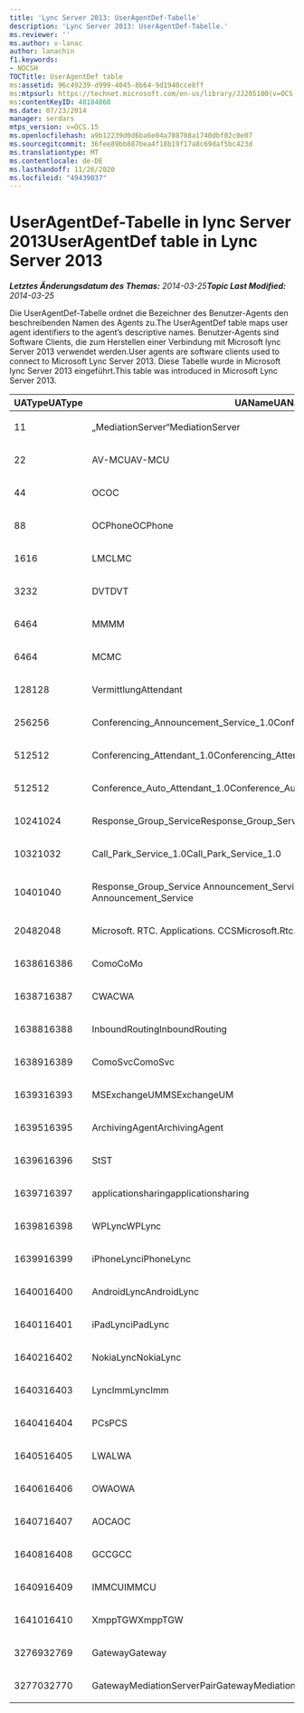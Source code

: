```yaml
---
title: 'Lync Server 2013: UserAgentDef-Tabelle'
description: 'Lync Server 2013: UserAgentDef-Tabelle.'
ms.reviewer: ''
ms.author: v-lanac
author: lanachin
f1.keywords:
- NOCSH
TOCTitle: UserAgentDef table
ms:assetid: 96c49239-d999-4045-8b64-9d1940cce8ff
ms:mtpsurl: https://technet.microsoft.com/en-us/library/JJ205100(v=OCS.15)
ms:contentKeyID: 48184860
ms.date: 07/23/2014
manager: serdars
mtps_version: v=OCS.15
ms.openlocfilehash: a9b12239d0d6ba6e04a708708a1740dbf02c0e07
ms.sourcegitcommit: 36fee89bb887bea4f18b19f17a8c69daf5bc423d
ms.translationtype: MT
ms.contentlocale: de-DE
ms.lasthandoff: 11/26/2020
ms.locfileid: "49439037"
---
```

# <a name="useragentdef-table-in-lync-server-2013"></a><span data-ttu-id="3b7fd-103">UserAgentDef-Tabelle in lync Server 2013</span><span class="sxs-lookup"><span data-stu-id="3b7fd-103">UserAgentDef table in Lync Server 2013</span></span>

<div data-xmlns="http://www.w3.org/1999/xhtml">

<div class="topic" data-xmlns="http://www.w3.org/1999/xhtml" data-msxsl="urn:schemas-microsoft-com:xslt" data-cs="https://msdn.microsoft.com/">

<div data-asp="https://msdn2.microsoft.com/asp">



</div>

<div id="mainSection">

<div id="mainBody"><span data-ttu-id="3b7fd-104">

<span> </span></span><span class="sxs-lookup"><span data-stu-id="3b7fd-104">

<span> </span></span></span>

<span data-ttu-id="3b7fd-105">_**Letztes Änderungsdatum des Themas:** 2014-03-25_</span><span class="sxs-lookup"><span data-stu-id="3b7fd-105">_**Topic Last Modified:** 2014-03-25_</span></span>

<span data-ttu-id="3b7fd-106">Die UserAgentDef-Tabelle ordnet die Bezeichner des Benutzer-Agents den beschreibenden Namen des Agents zu.</span><span class="sxs-lookup"><span data-stu-id="3b7fd-106">The UserAgentDef table maps user agent identifiers to the agent’s descriptive names.</span></span> <span data-ttu-id="3b7fd-107">Benutzer-Agents sind Software Clients, die zum Herstellen einer Verbindung mit Microsoft lync Server 2013 verwendet werden.</span><span class="sxs-lookup"><span data-stu-id="3b7fd-107">User agents are software clients used to connect to Microsoft Lync Server 2013.</span></span> <span data-ttu-id="3b7fd-108">Diese Tabelle wurde in Microsoft lync Server 2013 eingeführt.</span><span class="sxs-lookup"><span data-stu-id="3b7fd-108">This table was introduced in Microsoft Lync Server 2013.</span></span>


<table>
<colgroup>
<col style="width: 33%" />
<col style="width: 33%" />
<col style="width: 33%" />
</colgroup>
<thead>
<tr class="header">
<th><span data-ttu-id="3b7fd-109">UAType</span><span class="sxs-lookup"><span data-stu-id="3b7fd-109">UAType</span></span></th>
<th><span data-ttu-id="3b7fd-110">UAName</span><span class="sxs-lookup"><span data-stu-id="3b7fd-110">UAName</span></span></th>
<th><span data-ttu-id="3b7fd-111">UACategory</span><span class="sxs-lookup"><span data-stu-id="3b7fd-111">UACategory</span></span></th>
</tr>
</thead>
<tbody>
<tr class="odd">
<td><p><span data-ttu-id="3b7fd-112">1</span><span class="sxs-lookup"><span data-stu-id="3b7fd-112">1</span></span></p></td>
<td><p><span data-ttu-id="3b7fd-113">„MediationServer“</span><span class="sxs-lookup"><span data-stu-id="3b7fd-113">MediationServer</span></span></p></td>
<td><p><span data-ttu-id="3b7fd-114">„MediationServer“</span><span class="sxs-lookup"><span data-stu-id="3b7fd-114">MediationServer</span></span></p></td>
</tr>
<tr class="even">
<td><p><span data-ttu-id="3b7fd-115">2</span><span class="sxs-lookup"><span data-stu-id="3b7fd-115">2</span></span></p></td>
<td><p><span data-ttu-id="3b7fd-116">AV-MCU</span><span class="sxs-lookup"><span data-stu-id="3b7fd-116">AV-MCU</span></span></p></td>
<td><p><span data-ttu-id="3b7fd-117">AV-MCU</span><span class="sxs-lookup"><span data-stu-id="3b7fd-117">AV-MCU</span></span></p></td>
</tr>
<tr class="odd">
<td><p><span data-ttu-id="3b7fd-118">4</span><span class="sxs-lookup"><span data-stu-id="3b7fd-118">4</span></span></p></td>
<td><p><span data-ttu-id="3b7fd-119">OC</span><span class="sxs-lookup"><span data-stu-id="3b7fd-119">OC</span></span></p></td>
<td><p><span data-ttu-id="3b7fd-120">OC</span><span class="sxs-lookup"><span data-stu-id="3b7fd-120">OC</span></span></p></td>
</tr>
<tr class="even">
<td><p><span data-ttu-id="3b7fd-121">8</span><span class="sxs-lookup"><span data-stu-id="3b7fd-121">8</span></span></p></td>
<td><p><span data-ttu-id="3b7fd-122">OCPhone</span><span class="sxs-lookup"><span data-stu-id="3b7fd-122">OCPhone</span></span></p></td>
<td><p><span data-ttu-id="3b7fd-123">OCPhone</span><span class="sxs-lookup"><span data-stu-id="3b7fd-123">OCPhone</span></span></p></td>
</tr>
<tr class="odd">
<td><p><span data-ttu-id="3b7fd-124">16</span><span class="sxs-lookup"><span data-stu-id="3b7fd-124">16</span></span></p></td>
<td><p><span data-ttu-id="3b7fd-125">LMC</span><span class="sxs-lookup"><span data-stu-id="3b7fd-125">LMC</span></span></p></td>
<td><p><span data-ttu-id="3b7fd-126">LMC</span><span class="sxs-lookup"><span data-stu-id="3b7fd-126">LMC</span></span></p></td>
</tr>
<tr class="even">
<td><p><span data-ttu-id="3b7fd-127">32</span><span class="sxs-lookup"><span data-stu-id="3b7fd-127">32</span></span></p></td>
<td><p><span data-ttu-id="3b7fd-128">DVT</span><span class="sxs-lookup"><span data-stu-id="3b7fd-128">DVT</span></span></p></td>
<td><p><span data-ttu-id="3b7fd-129">DVT</span><span class="sxs-lookup"><span data-stu-id="3b7fd-129">DVT</span></span></p></td>
</tr>
<tr class="odd">
<td><p><span data-ttu-id="3b7fd-130">64</span><span class="sxs-lookup"><span data-stu-id="3b7fd-130">64</span></span></p></td>
<td><p><span data-ttu-id="3b7fd-131">MM</span><span class="sxs-lookup"><span data-stu-id="3b7fd-131">MM</span></span></p></td>
<td><p><span data-ttu-id="3b7fd-132">MM</span><span class="sxs-lookup"><span data-stu-id="3b7fd-132">MM</span></span></p></td>
</tr>
<tr class="even">
<td><p><span data-ttu-id="3b7fd-133">64</span><span class="sxs-lookup"><span data-stu-id="3b7fd-133">64</span></span></p></td>
<td><p><span data-ttu-id="3b7fd-134">MC</span><span class="sxs-lookup"><span data-stu-id="3b7fd-134">MC</span></span></p></td>
<td><p><span data-ttu-id="3b7fd-135">MM</span><span class="sxs-lookup"><span data-stu-id="3b7fd-135">MM</span></span></p></td>
</tr>
<tr class="odd">
<td><p><span data-ttu-id="3b7fd-136">128</span><span class="sxs-lookup"><span data-stu-id="3b7fd-136">128</span></span></p></td>
<td><p><span data-ttu-id="3b7fd-137">Vermittlung</span><span class="sxs-lookup"><span data-stu-id="3b7fd-137">Attendant</span></span></p></td>
<td><p><span data-ttu-id="3b7fd-138">Vermittlung</span><span class="sxs-lookup"><span data-stu-id="3b7fd-138">Attendant</span></span></p></td>
</tr>
<tr class="even">
<td><p><span data-ttu-id="3b7fd-139">256</span><span class="sxs-lookup"><span data-stu-id="3b7fd-139">256</span></span></p></td>
<td><p><span data-ttu-id="3b7fd-140">Conferencing_Announcement_Service_1.0</span><span class="sxs-lookup"><span data-stu-id="3b7fd-140">Conferencing_Announcement_Service_1.0</span></span></p></td>
<td><p><span data-ttu-id="3b7fd-141">CAS</span><span class="sxs-lookup"><span data-stu-id="3b7fd-141">CAS</span></span></p></td>
</tr>
<tr class="odd">
<td><p><span data-ttu-id="3b7fd-142">512</span><span class="sxs-lookup"><span data-stu-id="3b7fd-142">512</span></span></p></td>
<td><p><span data-ttu-id="3b7fd-143">Conferencing_Attendant_1.0</span><span class="sxs-lookup"><span data-stu-id="3b7fd-143">Conferencing_Attendant_1.0</span></span></p></td>
<td><p><span data-ttu-id="3b7fd-144">CAA</span><span class="sxs-lookup"><span data-stu-id="3b7fd-144">CAA</span></span></p></td>
</tr>
<tr class="even">
<td><p><span data-ttu-id="3b7fd-145">512</span><span class="sxs-lookup"><span data-stu-id="3b7fd-145">512</span></span></p></td>
<td><p><span data-ttu-id="3b7fd-146">Conference_Auto_Attendant_1.0</span><span class="sxs-lookup"><span data-stu-id="3b7fd-146">Conference_Auto_Attendant_1.0</span></span></p></td>
<td><p><span data-ttu-id="3b7fd-147">CAA</span><span class="sxs-lookup"><span data-stu-id="3b7fd-147">CAA</span></span></p></td>
</tr>
<tr class="odd">
<td><p><span data-ttu-id="3b7fd-148">1024</span><span class="sxs-lookup"><span data-stu-id="3b7fd-148">1024</span></span></p></td>
<td><p><span data-ttu-id="3b7fd-149">Response_Group_Service</span><span class="sxs-lookup"><span data-stu-id="3b7fd-149">Response_Group_Service</span></span></p></td>
<td><p><span data-ttu-id="3b7fd-150">RGS</span><span class="sxs-lookup"><span data-stu-id="3b7fd-150">RGS</span></span></p></td>
</tr>
<tr class="even">
<td><p><span data-ttu-id="3b7fd-151">1032</span><span class="sxs-lookup"><span data-stu-id="3b7fd-151">1032</span></span></p></td>
<td><p><span data-ttu-id="3b7fd-152">Call_Park_Service_1.0</span><span class="sxs-lookup"><span data-stu-id="3b7fd-152">Call_Park_Service_1.0</span></span></p></td>
<td><p><span data-ttu-id="3b7fd-153">CPS</span><span class="sxs-lookup"><span data-stu-id="3b7fd-153">CPS</span></span></p></td>
</tr>
<tr class="odd">
<td><p><span data-ttu-id="3b7fd-154">1040</span><span class="sxs-lookup"><span data-stu-id="3b7fd-154">1040</span></span></p></td>
<td><p><span data-ttu-id="3b7fd-155">Response_Group_Service Announcement_Service</span><span class="sxs-lookup"><span data-stu-id="3b7fd-155">Response_Group_Service Announcement_Service</span></span></p></td>
<td><p><span data-ttu-id="3b7fd-156">Als</span><span class="sxs-lookup"><span data-stu-id="3b7fd-156">AS</span></span></p></td>
</tr>
<tr class="even">
<td><p><span data-ttu-id="3b7fd-157">2048</span><span class="sxs-lookup"><span data-stu-id="3b7fd-157">2048</span></span></p></td>
<td><p><span data-ttu-id="3b7fd-158">Microsoft. RTC. Applications. CCS</span><span class="sxs-lookup"><span data-stu-id="3b7fd-158">Microsoft.Rtc.Applications.Ccs</span></span></p></td>
<td><p><span data-ttu-id="3b7fd-159">CCS</span><span class="sxs-lookup"><span data-stu-id="3b7fd-159">CCS</span></span></p></td>
</tr>
<tr class="odd">
<td><p><span data-ttu-id="3b7fd-160">16386</span><span class="sxs-lookup"><span data-stu-id="3b7fd-160">16386</span></span></p></td>
<td><p><span data-ttu-id="3b7fd-161">Como</span><span class="sxs-lookup"><span data-stu-id="3b7fd-161">CoMo</span></span></p></td>
<td><p><span data-ttu-id="3b7fd-162">Como</span><span class="sxs-lookup"><span data-stu-id="3b7fd-162">CoMo</span></span></p></td>
</tr>
<tr class="even">
<td><p><span data-ttu-id="3b7fd-163">16387</span><span class="sxs-lookup"><span data-stu-id="3b7fd-163">16387</span></span></p></td>
<td><p><span data-ttu-id="3b7fd-164">CWA</span><span class="sxs-lookup"><span data-stu-id="3b7fd-164">CWA</span></span></p></td>
<td><p><span data-ttu-id="3b7fd-165">CWA</span><span class="sxs-lookup"><span data-stu-id="3b7fd-165">CWA</span></span></p></td>
</tr>
<tr class="odd">
<td><p><span data-ttu-id="3b7fd-166">16388</span><span class="sxs-lookup"><span data-stu-id="3b7fd-166">16388</span></span></p></td>
<td><p><span data-ttu-id="3b7fd-167">InboundRouting</span><span class="sxs-lookup"><span data-stu-id="3b7fd-167">InboundRouting</span></span></p></td>
<td><p><span data-ttu-id="3b7fd-168">InboundRouting</span><span class="sxs-lookup"><span data-stu-id="3b7fd-168">InboundRouting</span></span></p></td>
</tr>
<tr class="even">
<td><p><span data-ttu-id="3b7fd-169">16389</span><span class="sxs-lookup"><span data-stu-id="3b7fd-169">16389</span></span></p></td>
<td><p><span data-ttu-id="3b7fd-170">ComoSvc</span><span class="sxs-lookup"><span data-stu-id="3b7fd-170">ComoSvc</span></span></p></td>
<td><p><span data-ttu-id="3b7fd-171">ComoSvc</span><span class="sxs-lookup"><span data-stu-id="3b7fd-171">ComoSvc</span></span></p></td>
</tr>
<tr class="odd">
<td><p><span data-ttu-id="3b7fd-172">16393</span><span class="sxs-lookup"><span data-stu-id="3b7fd-172">16393</span></span></p></td>
<td><p><span data-ttu-id="3b7fd-173">MSExchangeUM</span><span class="sxs-lookup"><span data-stu-id="3b7fd-173">MSExchangeUM</span></span></p></td>
<td><p><span data-ttu-id="3b7fd-174">ExUM</span><span class="sxs-lookup"><span data-stu-id="3b7fd-174">ExUM</span></span></p></td>
</tr>
<tr class="even">
<td><p><span data-ttu-id="3b7fd-175">16395</span><span class="sxs-lookup"><span data-stu-id="3b7fd-175">16395</span></span></p></td>
<td><p><span data-ttu-id="3b7fd-176">ArchivingAgent</span><span class="sxs-lookup"><span data-stu-id="3b7fd-176">ArchivingAgent</span></span></p></td>
<td><p><span data-ttu-id="3b7fd-177">ARCHAGENT</span><span class="sxs-lookup"><span data-stu-id="3b7fd-177">ARCHAGENT</span></span></p></td>
</tr>
<tr class="odd">
<td><p><span data-ttu-id="3b7fd-178">16396</span><span class="sxs-lookup"><span data-stu-id="3b7fd-178">16396</span></span></p></td>
<td><p><span data-ttu-id="3b7fd-179">St</span><span class="sxs-lookup"><span data-stu-id="3b7fd-179">ST</span></span></p></td>
<td><p><span data-ttu-id="3b7fd-180">St</span><span class="sxs-lookup"><span data-stu-id="3b7fd-180">ST</span></span></p></td>
</tr>
<tr class="even">
<td><p><span data-ttu-id="3b7fd-181">16397</span><span class="sxs-lookup"><span data-stu-id="3b7fd-181">16397</span></span></p></td>
<td><p><span data-ttu-id="3b7fd-182">applicationsharing</span><span class="sxs-lookup"><span data-stu-id="3b7fd-182">applicationsharing</span></span></p></td>
<td><p><span data-ttu-id="3b7fd-183">ASMCU</span><span class="sxs-lookup"><span data-stu-id="3b7fd-183">ASMCU</span></span></p></td>
</tr>
<tr class="odd">
<td><p><span data-ttu-id="3b7fd-184">16398</span><span class="sxs-lookup"><span data-stu-id="3b7fd-184">16398</span></span></p></td>
<td><p><span data-ttu-id="3b7fd-185">WPLync</span><span class="sxs-lookup"><span data-stu-id="3b7fd-185">WPLync</span></span></p></td>
<td><p><span data-ttu-id="3b7fd-186">WPLync</span><span class="sxs-lookup"><span data-stu-id="3b7fd-186">WPLync</span></span></p></td>
</tr>
<tr class="even">
<td><p><span data-ttu-id="3b7fd-187">16399</span><span class="sxs-lookup"><span data-stu-id="3b7fd-187">16399</span></span></p></td>
<td><p><span data-ttu-id="3b7fd-188">iPhoneLync</span><span class="sxs-lookup"><span data-stu-id="3b7fd-188">iPhoneLync</span></span></p></td>
<td><p><span data-ttu-id="3b7fd-189">iPhoneLync</span><span class="sxs-lookup"><span data-stu-id="3b7fd-189">iPhoneLync</span></span></p></td>
</tr>
<tr class="odd">
<td><p><span data-ttu-id="3b7fd-190">16400</span><span class="sxs-lookup"><span data-stu-id="3b7fd-190">16400</span></span></p></td>
<td><p><span data-ttu-id="3b7fd-191">AndroidLync</span><span class="sxs-lookup"><span data-stu-id="3b7fd-191">AndroidLync</span></span></p></td>
<td><p><span data-ttu-id="3b7fd-192">AndroidLync</span><span class="sxs-lookup"><span data-stu-id="3b7fd-192">AndroidLync</span></span></p></td>
</tr>
<tr class="even">
<td><p><span data-ttu-id="3b7fd-193">16401</span><span class="sxs-lookup"><span data-stu-id="3b7fd-193">16401</span></span></p></td>
<td><p><span data-ttu-id="3b7fd-194">iPadLync</span><span class="sxs-lookup"><span data-stu-id="3b7fd-194">iPadLync</span></span></p></td>
<td><p><span data-ttu-id="3b7fd-195">iPadLync</span><span class="sxs-lookup"><span data-stu-id="3b7fd-195">iPadLync</span></span></p></td>
</tr>
<tr class="odd">
<td><p><span data-ttu-id="3b7fd-196">16402</span><span class="sxs-lookup"><span data-stu-id="3b7fd-196">16402</span></span></p></td>
<td><p><span data-ttu-id="3b7fd-197">NokiaLync</span><span class="sxs-lookup"><span data-stu-id="3b7fd-197">NokiaLync</span></span></p></td>
<td><p><span data-ttu-id="3b7fd-198">NokiaLync</span><span class="sxs-lookup"><span data-stu-id="3b7fd-198">NokiaLync</span></span></p></td>
</tr>
<tr class="even">
<td><p><span data-ttu-id="3b7fd-199">16403</span><span class="sxs-lookup"><span data-stu-id="3b7fd-199">16403</span></span></p></td>
<td><p><span data-ttu-id="3b7fd-200">LyncImm</span><span class="sxs-lookup"><span data-stu-id="3b7fd-200">LyncImm</span></span></p></td>
<td><p><span data-ttu-id="3b7fd-201">LyncImm</span><span class="sxs-lookup"><span data-stu-id="3b7fd-201">LyncImm</span></span></p></td>
</tr>
<tr class="odd">
<td><p><span data-ttu-id="3b7fd-202">16404</span><span class="sxs-lookup"><span data-stu-id="3b7fd-202">16404</span></span></p></td>
<td><p><span data-ttu-id="3b7fd-203">PCs</span><span class="sxs-lookup"><span data-stu-id="3b7fd-203">PCS</span></span></p></td>
<td><p><span data-ttu-id="3b7fd-204">PCs</span><span class="sxs-lookup"><span data-stu-id="3b7fd-204">PCS</span></span></p></td>
</tr>
<tr class="even">
<td><p><span data-ttu-id="3b7fd-205">16405</span><span class="sxs-lookup"><span data-stu-id="3b7fd-205">16405</span></span></p></td>
<td><p><span data-ttu-id="3b7fd-206">LWA</span><span class="sxs-lookup"><span data-stu-id="3b7fd-206">LWA</span></span></p></td>
<td><p><span data-ttu-id="3b7fd-207">LWA</span><span class="sxs-lookup"><span data-stu-id="3b7fd-207">LWA</span></span></p></td>
</tr>
<tr class="odd">
<td><p><span data-ttu-id="3b7fd-208">16406</span><span class="sxs-lookup"><span data-stu-id="3b7fd-208">16406</span></span></p></td>
<td><p><span data-ttu-id="3b7fd-209">OWA</span><span class="sxs-lookup"><span data-stu-id="3b7fd-209">OWA</span></span></p></td>
<td><p><span data-ttu-id="3b7fd-210">OWA</span><span class="sxs-lookup"><span data-stu-id="3b7fd-210">OWA</span></span></p></td>
</tr>
<tr class="even">
<td><p><span data-ttu-id="3b7fd-211">16407</span><span class="sxs-lookup"><span data-stu-id="3b7fd-211">16407</span></span></p></td>
<td><p><span data-ttu-id="3b7fd-212">AOC</span><span class="sxs-lookup"><span data-stu-id="3b7fd-212">AOC</span></span></p></td>
<td><p><span data-ttu-id="3b7fd-213">AOC</span><span class="sxs-lookup"><span data-stu-id="3b7fd-213">AOC</span></span></p></td>
</tr>
<tr class="odd">
<td><p><span data-ttu-id="3b7fd-214">16408</span><span class="sxs-lookup"><span data-stu-id="3b7fd-214">16408</span></span></p></td>
<td><p><span data-ttu-id="3b7fd-215">GCC</span><span class="sxs-lookup"><span data-stu-id="3b7fd-215">GCC</span></span></p></td>
<td><p><span data-ttu-id="3b7fd-216">GCC</span><span class="sxs-lookup"><span data-stu-id="3b7fd-216">GCC</span></span></p></td>
</tr>
<tr class="even">
<td><p><span data-ttu-id="3b7fd-217">16409</span><span class="sxs-lookup"><span data-stu-id="3b7fd-217">16409</span></span></p></td>
<td><p><span data-ttu-id="3b7fd-218">IMMCU</span><span class="sxs-lookup"><span data-stu-id="3b7fd-218">IMMCU</span></span></p></td>
<td><p><span data-ttu-id="3b7fd-219">IMMCU</span><span class="sxs-lookup"><span data-stu-id="3b7fd-219">IMMCU</span></span></p></td>
</tr>
<tr class="odd">
<td><p><span data-ttu-id="3b7fd-220">16410</span><span class="sxs-lookup"><span data-stu-id="3b7fd-220">16410</span></span></p></td>
<td><p><span data-ttu-id="3b7fd-221">XmppTGW</span><span class="sxs-lookup"><span data-stu-id="3b7fd-221">XmppTGW</span></span></p></td>
<td><p><span data-ttu-id="3b7fd-222">XmppGateway</span><span class="sxs-lookup"><span data-stu-id="3b7fd-222">XmppGateway</span></span></p></td>
</tr>
<tr class="even">
<td><p><span data-ttu-id="3b7fd-223">32769</span><span class="sxs-lookup"><span data-stu-id="3b7fd-223">32769</span></span></p></td>
<td><p><span data-ttu-id="3b7fd-224">Gateway</span><span class="sxs-lookup"><span data-stu-id="3b7fd-224">Gateway</span></span></p></td>
<td><p><span data-ttu-id="3b7fd-225">Gateway</span><span class="sxs-lookup"><span data-stu-id="3b7fd-225">Gateway</span></span></p></td>
</tr>
<tr class="odd">
<td><p><span data-ttu-id="3b7fd-226">32770</span><span class="sxs-lookup"><span data-stu-id="3b7fd-226">32770</span></span></p></td>
<td><p><span data-ttu-id="3b7fd-227">GatewayMediationServerPair</span><span class="sxs-lookup"><span data-stu-id="3b7fd-227">GatewayMediationServerPair</span></span></p></td>
<td><p><span data-ttu-id="3b7fd-228">GatewayMediationServerPair</span><span class="sxs-lookup"><span data-stu-id="3b7fd-228">GatewayMediationServerPair</span></span></p></td>
</tr>
</tbody>
</table><span data-ttu-id="3b7fd-229">


</div>

<span> </span>

</div>

</div>

</span><span class="sxs-lookup"><span data-stu-id="3b7fd-229">


</div>

<span> </span>

</div>

</div>

</span></span></div>

